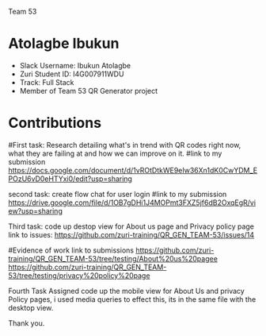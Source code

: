 Team 53
# Atolagbe Ibukun 

- Slack Username: Ibukun Atolagbe
- Zuri Student ID: I4G007911WDU
- Track: Full Stack
- Member of Team 53 QR Generator project

# Contributions 
#First task:
Research detailing what's in trend with QR codes right now, what they are failing at and how we can improve on it.
#link to my submission 
https://docs.google.com/document/d/1vROtDtkWE9eIw36Xn1dK0CwYDM_EPOzU6vD0eHTYxi0/edit?usp=sharing

second task: create flow chat for user login
#link to my submission 
https://drive.google.com/file/d/1OB7gDHi1J4MOPmt3FXZ5jf6dB2OxqEgR/view?usp=sharing

Third task: code up destop view for About us page and Privacy policy page
link to issues: https://github.com/zuri-training/QR_GEN_TEAM-53/issues/14

#Evidence of work
link to submissions
https://github.com/zuri-training/QR_GEN_TEAM-53/tree/testing/About%20us%20pagee
https://github.com/zuri-training/QR_GEN_TEAM-53/tree/testing/privacy%20policy%20page


Fourth Task Assigned
code up the mobile view for About Us and privacy Policy pages, i used media queries to effect this, its in the same file with the desktop view.


Thank you.

